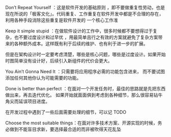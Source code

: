 Don’t Repeat Yourself ：这是软件开发的基础原则 ，即不要做重复性劳动，也是现在所说的「极客文化」。代码重复、工作重复在软件开发中都是不合理的存在，利用各种手段消除这些重复是软件开发的 一个核心工作准

  

Keep it simple stupid ：在做软件设计的工作中，很多时候都不要想得过于复杂，也不要过度设计和过早优 ，用最简单且行之有效的方案就避免了复杂方案带来的各种额外成本。这样既有利于后续的维护、也有利于进一步的扩展。

但是在架构设计时一定要考虑清楚，哪些是核心问题，哪些是过度设计。如果开始时图简单没有设计好，后续引入新组件的代价会更大。

  

You Ain’t Gonna Need It ：只需要将应用程序必需的功能包含进来， 而不要试图添加任何其他你认为可能需要的功能。

  

Done is better than perfect ：在面对一个开发任务时，最佳的思路就是先把东西做出来，再去迭代优化。 如果开始就面面俱到考虑到各种细节，那么很容易钻牛角尖而延误项目进度。

在开发过程中遇到了一些后面需要处理的细节，可以记 TODO

  

Choose the most suitable things：在面对许多技术方案、开源实现的时候，务必做到不能盲目求新，要选择最合适的而非被吹得天花乱坠